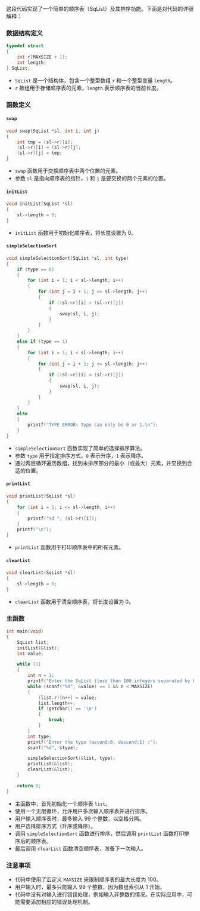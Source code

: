 这段代码实现了一个简单的顺序表（SqList）及其排序功能。下面是对代码的详细解释：

### 数据结构定义

```c
typedef struct
{
    int r[MAXSIZE + 1];
    int length;
} SqList;
```

- `SqList` 是一个结构体，包含一个整型数组 `r` 和一个整型变量 `length`。
- `r` 数组用于存储顺序表的元素，`length` 表示顺序表的当前长度。

### 函数定义

#### `swap`

```c
void swap(SqList *sl, int i, int j)
{
    int tmp = (sl->r)[i];
    (sl->r)[i] = (sl->r)[j];
    (sl->r)[j] = tmp;
}
```

- `swap` 函数用于交换顺序表中两个位置的元素。
- 参数 `sl` 是指向顺序表的指针，`i` 和 `j` 是要交换的两个元素的位置。

#### `initList`

```c
void initList(SqList *sl)
{
    sl->length = 0;
}
```

- `initList` 函数用于初始化顺序表，将长度设置为 0。

#### `simpleSelectionSort`

```c
void simpleSelectionSort(SqList *sl, int type)
{
    if (type == 0)
    {
        for (int i = 1; i < sl->length; i++)
        {
            for (int j = i + 1; j <= sl->length; j++)
            {
                if ((sl->r)[i] > (sl->r)[j])
                {
                    swap(sl, i, j);
                }
            }
        }
    }
    else if (type == 1)
    {
        for (int i = 1; i < sl->length; i++)
        {
            for (int j = i + 1; j <= sl->length; j++)
            {
                if ((sl->r)[i] < (sl->r)[j])
                {
                    swap(sl, i, j);
                }
            }
        }
    }
    else
    {
        printf("TYPE ERROR: Type can only be 0 or 1.\n");
    }
}
```

- `simpleSelectionSort` 函数实现了简单的选择排序算法。
- 参数 `type` 用于指定排序方式，`0` 表示升序，`1` 表示降序。
- 通过两层循环遍历数组，找到未排序部分的最小（或最大）元素，并交换到合适的位置。

#### `printList`

```c
void printList(SqList *sl)
{
    for (int i = 1; i <= sl->length; i++)
    {
        printf("%d ", (sl->r)[i]);
    }
    printf("\n");
}
```

- `printList` 函数用于打印顺序表中的所有元素。

#### `clearList`

```c
void clearList(SqList *sl)
{
    sl->length = 0;
}
```

- `clearList` 函数用于清空顺序表，将长度设置为 0。

### 主函数

```c
int main(void)
{
    SqList list;
    initList(&list);
    int value;

    while (1)
    {
        int n = 1;
        printf("Enter the SqList (less than 100 integers separated by blank) : ");
        while (scanf("%d", &value) == 1 && n < MAXSIZE)
        {
            (list.r)[n++] = value;
            list.length++;
            if (getchar() == '\n')
            {
                break;
            }
        }
        int type;
        printf("Enter the type (ascend:0, descend:1) :");
        scanf("%d", &type);

        simpleSelectionSort(&list, type);
        printList(&list);
        clearList(&list);
    }

    return 0;
}
```

- 主函数中，首先初始化一个顺序表 `list`。
- 使用一个无限循环，允许用户多次输入顺序表并进行排序。
- 用户输入顺序表时，最多输入 99 个整数，以空格分隔。
- 用户选择排序方式（升序或降序）。
- 调用 `simpleSelectionSort` 函数进行排序，然后调用 `printList` 函数打印排序后的顺序表。
- 最后调用 `clearList` 函数清空顺序表，准备下一次输入。

### 注意事项

- 代码中使用了宏定义 `MAXSIZE` 来限制顺序表的最大长度为 100。
- 用户输入时，最多只能输入 99 个整数，因为数组索引从 1 开始。
- 代码中没有对输入进行错误处理，例如输入非整数的情况。在实际应用中，可能需要添加相应的错误处理机制。